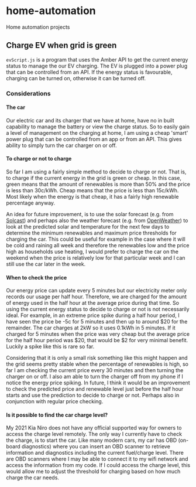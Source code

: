 # home-automation
Home automation projects

## Charge EV when grid is green
`evScript.js` is a program that uses the Amber API to get the current energy status to manage the our EV charging. The EV is plugged into a power plug that can be controlled from an API. If the energy status is favourable, charging can be turned on, otherwise it can be turned off.

### Considerations

#### The car
Our electric car and its charger that we have at home, have no in built capability to manage the battery or view the charge status. So to easily gain a level of management on the charging at home, I am using a cheap 'smart' power plug that can be controlled from an app or from an API. This gives ability to simply turn the car charger on or off.

#### To charge or not to charge
So far I am using a fairly simple method to decide to charge or not. That is, to charge if the current energy in the grid is green or cheap. In this case, green means that the amount of renewables is more than 50% and the price is less than 30c/kWh. Cheap means that the price is less than 15c/kWh. Most likely when the energy is that cheap, it has a fairly high renewable percentage anyway.

An idea for future improvement, is to use the solar forecast (e.g. from [Solcast](https://solcast.com)) and perhaps also the weather forecast (e.g. from [OpenWeather](https://openweathermap.org)) to look at the predicted solar and temperature for the next few days to determine the minimum renewables and maximum price thresholds for charging the car. This could be useful for example in the case where it will be cold and raining all week and therefore the renewables low and the price high as households use heating, I would prefer to charge the car on the weekend when the price is relatively low for that particular week and I can still use the car later in the week.

#### When to check the price
Our energy price can update every 5 minutes but our electricity meter only records our usage per half hour. Therefore, we are charged for the amount of energy used in the half hour at the average price during that time. So using the current energy status to decide to charge or not is not necessarily ideal. For example, in an extreme price spike during a half hour period, I have seen the price be -5c for 5 minutes and then up to around $20 for the remainder. The car charges at 2kW so it uses 0.1kWh in 5 minutes. If it charged for 5 minutes when the price was very cheap but the average price for the half hour period was $20, that would be $2 for very minimal benefit. Luckily a spike like this is rare so far.

Considering that it is only a small risk something like this might happen and the grid seems pretty stable when the percentage of renewables is high, so far I am checking the current price every 30 minutes and then turning the charger on or off. I also am able to turn the charger off from my phone if I notice the energy price spiking. In future, I think it would be an improvement to check the predicted price and renewable level just before the half hour starts and use the prediction to decide to charge or not. Perhaps also in conjunction with regular price checking.

#### Is it possible to find the car charge level?
My 2021 Kia Niro does not have any official supported way for owners to access the charge level remotely. The only way I currently have to check the charge, is to start the car. Like many modern cars, my car has OBD (on-board diagnostics) where you can insert an OBD scanner to retrieve information and diagnostics including the current fuel/charge level. There are OBD scanners where I may be able to connect it to my wifi network and access the information from my code.
If I could access the charge level, this would allow me to adjust the threshold for charging based on how much charge the car needs.
